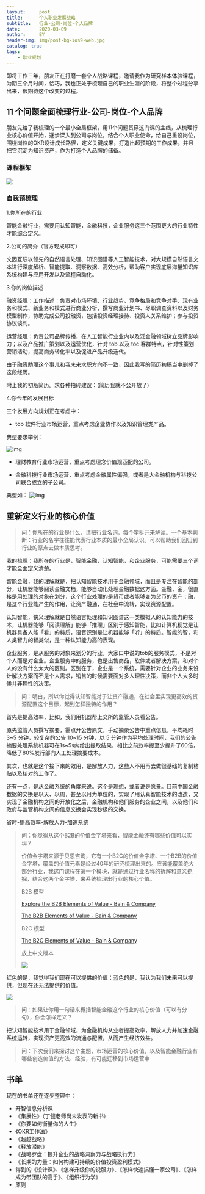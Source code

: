 ```yaml
---
layout:     post
title:      个人职业发展战略
subtitle:   行业-公司-岗位-个人品牌
date:       2020-03-09
author:     BY
header-img: img/post-bg-ios9-web.jpg
catalog: true
tags:
    - 职业规划
---
```




即将工作三年，朋友正在打磨一套个人战略课程，邀请我作为研究样本体验课程，为期三个月时间，恰巧，我也正处于梳理自己的职业生涯的阶段，将整个过程分享出来，很期待这个改变的过程。

## 11 个问题全面梳理行业-公司-岗位-个人品牌

朋友先给了我梳理的一个最小全局框架，用11个问题贯穿这门课的主线，从梳理行业核心价值开始，逐步深入到公司与岗位，结合个人职业使命，给自己重设岗位，围绕岗位的OKR设计成长路径，定义关键成果，打造出超预期的工作成果，并且把它沉淀为知识资产，作为打造个人品牌的储备。

### 课程框架

![](https://tva1.sinaimg.cn/large/00831rSTly1gcopndv1gvj30nf08xq4p.jpg)

### 自我预梳理

1.你所在的行业

智能金融行业，需要用认知智能，金融科技，企业服务这三个范围更大的行业特性才能综合定义。

2.公司的简介（官方现成即可）

文因互联以领先的自然语言处理、知识图谱等人工智能技术，对大规模自然语言文本进行深度解析、智能提取、洞察数据、高效分析，帮助客户实现底层海量知识库系统构建与应用开发以及流程自动化。 

3.你的岗位描述

融资经理：工作描述：负责对市场环境、行业趋势、竞争格局和竞争对手、现有业务和模式、新业务和模式进行商业分析，撰写商业计划书、尽职调查资料以及财务模型制作，协助完成公司投融资，包括投资经理接待、投资人关系维护；参与投资协议谈判。

运营经理：负责公司品牌传播，在人工智能行业业内以及泛金融领域树立品牌影响力；以及产品推广策划以及运营优化，针对 tob 以及 toc 客群特点，针对性策划营销活动，提高商务转化率以及促进产品升级迭代。 

由于融资助理这个事儿和我未来求职方向不一致，因此我写的简历初稿当中删掉了这段经历。

附上我的初版简历。求各种拍砖建议：(简历我就不公开放了)

4.你今年的发展目标

 三个发展方向规划正在考虑中：

- tob 软件行业市场运营，重点考虑企业协作以及知识管理类产品。

典型要求举例：

![img](https://uploader.shimo.im/f/IQ3tUBJTdpAW1P5I.png!thumbnail)       

- 理财教育行业市场运营，重点考虑理念价值观匹配的公司。

- 金融科技行业市场运营，重点考虑金融属性偏强，或者是大金融机构与科技公司联合成立的子公司。

典型如：         ![img](https://uploader.shimo.im/f/8qjC49a4yXA6OxvR.png!thumbnail)       

## 重新定义行业的核心价值

> 问：你所在的行业是什么，请把行业名词，每个字拆开来解读。一个基本判断：行业的名字往往能代表行业本质的最小全局认识。可以帮助我们回归到行业的原点去做本质思考。

我的梳理：我所在的行业是，智能金融，认知智能，和企业服务，可能需要三个词才能全面定义清楚。

智能金融，我的理解就是，把认知智能技术用于金融领域，而且是专注在智能的部分，让机器能够阅读金融文档，能够自动化处理金融数据这方面。金融，金，很直接是用处理的对象在划分，这个行业处理的是货币或者能够变为货币的资产；融，是这个行业能产生的作用，让资产融通，在社会中流转，实现资源配置。

认知智能，狭义理解就是自然语言处理和知识图谱这一类模拟人的认知能力的技术，让机器能够「阅读理解」能够「推理」区别于感知智能，比如计算机视觉是让机器具备人能「看」的特质，语音识别是让机器能够「听」的特质。智能的智，和人类智力的智类似，是一种认知能力高的表现。

企业服务，是从服务的对象来划分的行业，大家口中说的tob的服务模式，不是对个人而是对企业。企业服务中的服务，也是出售商品，软件或者解决方案，和对个人的没有什么太大的区别。区别在于，企业是一个系统，需要针对企业的业务来设计解决方案而不是个人需求，销售的时候需要面对多人理性决策，而非个人大多时候并非理性的决策。

> 问：明白，所以你觉得认知智能对于让资产融通，在社会里实现更高效的资源配置这个目标，起到怎样独特的作用？

首先是提高效率，比如，我们用机器帮上交所的监管人员看公告。

原先监管人员撰写摘要，需点开公告原文，手动摘录公告中重点信息，平均耗时 3~5 分钟，较复杂的公告 10~15 分钟，以 5 分钟作为平均处理时间，我们的公告摘要处理系统机器可在1s~5s内给出提取结果，相比之前效率提至少提升了60倍，降低了80%发行部门人工处理摘要成本。

其次，也就是这个接下来的效用，是解放人力，这些人不用再去做很基础的复制粘贴以及核对的工作了。

还有一点，是从金融系统的角度来说。这个是理想，或者说是愿景。目前中国金融数据的交换是以天、以周，甚至以月为单位的，实现了用认真智能技术的改造，又实现了金融机构之间的开放化之后，金融机构和他们服务的企业之间，以及他们和政府与监管机构之间的信息交换会实现秒级的交换。

省时-提高效率-解放人力-加速系统

> 问：你觉得从这个B2B的价值金字塔来看，智能金融还有哪些价值可以实现？
>
> 价值金字塔来源于贝恩咨询，它有一个B2C的价值金字塔、一个B2B的价值金字塔，覆盖的价值元素是经过40年的研究梳理出来的。应该能覆盖绝大部分行业，我这门课程在第一个模块，就是通过行业名称的拆解和意义挖掘，结合这两个金字塔，来系统梳理出行业的核心价值。
>
> B2B 模型
>
> [Explore the B2B Elements of Value - Bain & Company](https://www.bain.com/insights/explore-the-b2b-elements-of-value-interactive/)
>
> [The B2B Elements of Value - Bain & Company](https://www.bain.com/insights/the-b2b-elements-of-value-hbr/)
>
> B2C 模型
>
> [The B2C Elements of Value - Bain & Company](https://www.bain.com/insights/eov-b2c-infographic/)
>
> 放上中文版本
>
> ![](https://tva1.sinaimg.cn/large/00831rSTly1gcood18z6hj30u00zbn37.jpg)

红色的是，我觉得我们现在可以提供的价值；蓝色的是，我认为我们未来可以提供，但现在还无法提供的价值。

![](https://tva1.sinaimg.cn/large/00831rSTly1gcopg5hdtoj30j20js411.jpg)

> 问：如果让你用一句话来概括智能金融这个行业的核心价值（可以有分句），你会怎样定义？

把认知智能技术用于金融领域，为金融机构从业者提高效率，解放人力并加速金融系统运转，实现资产更高效的流通与配置，从而产生经济效益。

> 问：下次我们来探讨这个主题，市场运营的核心价值，以及智能金融行业有哪些创造价值的方法、经验，有可能迁移到市场运营中



## 书单

现在的书单还在逐步整理中：

- 开智信息分析课
- 《集展性》（丁健老师尚未发表的新书）
- 《你要如何衡量你的人生》
- 《OKR工作法》
- 《超越战略》
- 《释放潜能》
- 《战略罗盘：提升企业的战略洞察力与战略执行力》
- 《长期的力量：如何构建可持续的价值投资盈利模式》
- 得到的《设计课》、《怎样升级你的说服力》、《怎样快速搞懂一家公司》、《怎样成为带团队的高手》、《组织行为学》
- 原则
